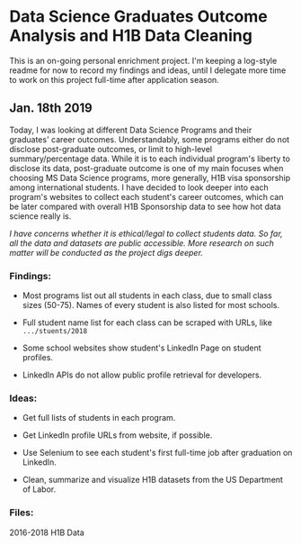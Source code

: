 # Data Science Graduates Outcome Analysis and H1B Data Cleaning

This is an on-going personal enrichment project. I'm keeping a log-style readme for now to record my findings and ideas, until I delegate more time to work on this project full-time after application season.

## Jan. 18th 2019

Today, I was looking at different Data Science Programs and their graduates' career outcomes. Understandably, some programs either do not disclose post-graduate outcomes, or limit to high-level summary/percentage data. While it is to each individual program's liberty to disclose its data, post-graduate outcome is one of my main focuses when choosing MS Data Science programs, more generally, H1B visa sponsorship among international students. I have decided to look deeper into each program's websites to collect each student's career outcomes, which can be later compared with overall H1B Sponsorship data to see how hot data science really is. 

*I have concerns whether it is ethical/legal to collect students data. So far, all the data and datasets are public accessible. More research on such matter will be conducted as the project digs deeper.*

### Findings:

- Most programs list out all students in each class, due to small class sizes (50-75). Names of every student is also listed for most schools. 

- Full student name list for each class can be scraped with URLs, like ```.../stuents/2018```

- Some school websites show student's LinkedIn Page on student profiles.

- LinkedIn APIs do not allow public profile retrieval for developers. 

### Ideas:

- Get full lists of students in each program.

- Get LinkedIn profile URLs from website, if possible.

- Use Selenium to see each student's first full-time job after graduation on LinkedIn.

- Clean, summarize and visualize H1B datasets from the US Department of Labor.


### Files:

2016-2018 H1B Data
